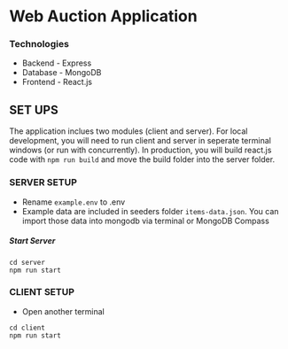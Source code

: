 # Web Auction Application

### Technologies

- Backend - Express
- Database - MongoDB
- Frontend - React.js

## SET UPS

The application inclues two modules (client and server). For local development, you will need to run client and server in seperate terminal windows (or run with concurrently). In production, you will build react.js code with `npm run build` and move the build folder into the server folder.

### SERVER SETUP

- Rename `example.env` to .env
- Example data are included in seeders folder `items-data.json`. You can import those data into mongodb via terminal or MongoDB Compass

##### Start Server

```
cd server
npm run start
```

### CLIENT SETUP

- Open another terminal

```
cd client
npm run start
```
